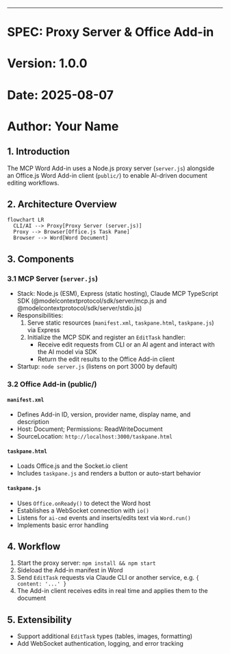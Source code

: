 ---
# SPEC: Proxy Server & Office Add-in

# Version: 1.0.0  
# Date: 2025-08-07  
# Author: Your Name

## 1. Introduction
The MCP Word Add-in uses a Node.js proxy server (`server.js`) alongside an Office.js Word Add-in client (`public/`) to enable AI-driven document editing workflows.

## 2. Architecture Overview
```mermaid
flowchart LR
  CLI/AI --> Proxy[Proxy Server (server.js)]
  Proxy --> Browser[Office.js Task Pane]
  Browser --> Word[Word Document]
```


## 3. Components

### 3.1 MCP Server (`server.js`)
- Stack: Node.js (ESM), Express (static hosting), Claude MCP TypeScript SDK (@modelcontextprotocol/sdk/server/mcp.js and @modelcontextprotocol/sdk/server/stdio.js)
- Responsibilities:
  1. Serve static resources (`manifest.xml`, `taskpane.html`, `taskpane.js`) via Express
  2. Initialize the MCP SDK and register an `EditTask` handler:
     - Receive edit requests from CLI or an AI agent and interact with the AI model via SDK
     - Return the edit results to the Office Add-in client
- Startup: `node server.js` (listens on port 3000 by default)

### 3.2 Office Add-in (public/)
#### `manifest.xml`
- Defines Add-in ID, version, provider name, display name, and description
- Host: Document; Permissions: ReadWriteDocument
- SourceLocation: `http://localhost:3000/taskpane.html`

#### `taskpane.html`
- Loads Office.js and the Socket.io client
- Includes `taskpane.js` and renders a button or auto-start behavior

#### `taskpane.js`
- Uses `Office.onReady()` to detect the Word host
- Establishes a WebSocket connection with `io()`
- Listens for `ai-cmd` events and inserts/edits text via `Word.run()`
- Implements basic error handling

## 4. Workflow
1. Start the proxy server: `npm install && npm start`
2. Sideload the Add-in manifest in Word
3. Send `EditTask` requests via Claude CLI or another service, e.g. `{ content: '...' }`
4. The Add-in client receives edits in real time and applies them to the document

## 5. Extensibility
- Support additional `EditTask` types (tables, images, formatting)
- Add WebSocket authentication, logging, and error tracking

